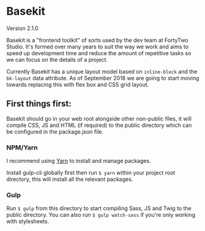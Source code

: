 # Basekit

Version 2.1.0

Basekit is a "frontend toolkit" of sorts used by the dev team at FortyTwo Studio. It's formed over many years to suit the way we work and aims to speed up development time and reduce the amount of repetitive tasks so we can focus on the details of a project.

Currently Basekit has a unique layout model based on `inline-block` and the `bk-layout` data attribute. As of September 2018 we are going to start moving towards replacing this with flex box and CSS grid layout.

## First things first:

Basekit should go in your web root alongside other non-public files, it will compile CSS, JS and HTML (if required) to the public directory which can be configured in the package.json file.

### NPM/Yarn

I recommend using [Yarn](https://github.com/yarnpkg/yarn) to install and manage packages.

Install gulp-cli globally first then run `$ yarn` within your project root directory, this will install all the relevant packages.

### Gulp

Run `$ gulp` from this directory to start compiling Sass, JS and Twig to the public directory. You can also run `$ gulp watch-sass` if you're only working with stylesheets.
